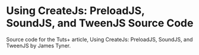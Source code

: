 # Using CreateJs: PreloadJS, SoundJS, and TweenJS Source Code

Source code for the Tuts+ article, Using CreateJs: PreloadJS, SoundJS, and TweenJS by James Tyner.